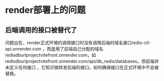 # render部署上的问题
## 后端调用的接口被替代了
问题出在，render正式环境的调用接口时没有调用后端的域名接口redis-ctl-api.onrender.com ，而是用了前端自己分配的域名redisdburlprojectvitefront.onrender.com，如redisdburlprojectvitefront.onrender.com/api/db_redis/databases，但前端并未定义任何接口 ，它知识做转发后端的接口。如何确保接口在正式环境中不会被替换。